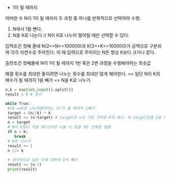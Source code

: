 * 1이 될 때까지

어떠한 수 N이 1이 될 때까지 두 과정 중 하나를 반복적으로 선택하여 수행.
1. N에서 1을 뺀다.
2. N을 K로 나눈다 // N이 K로 나누어 떨어질 때만 선택할 수 있다.


입력조건
첫째 줄에 N(2<=N<=100000)과 K(2<=K<=100000)가 공백으로 구분되며 각각 자연수로 주어진다. 이 때 입력으로 주어지는 N은 항상 K보다 크거나 같다.

출련조건
첫째줄에 N이 1이 될 때까지 1번 혹은 2번 과정을 수행해야하는 최솟값

해결
횟수를 최대한 줄이려면 나누는 횟수를 최대만 많게 해야한다.
=> 일단 N이 K의 배수가 될 때까지 1을 빼기
=> N을 K로 나누기

```python
n,k = map(int,input().split())
result = 0 # 횟수

while True:
 #(N ==K로 나누어떨어지는 수)가 될 때까지 1빼기
 target = (n//k) * k
 result += (n-target) # target은 n과 가장 가까운 K의 배수. N-target만큼 1을 빼주면 된다.
 n = target
 # N이 K보다 작을 때(더이상 나눌 수 없을 때) 반복문 탈출
 if n < k:
    break
 # K로 나누기
 result += 1
 n //= k
 
 # 마지막으로 남은 수에 대하여 1씩 빼기
 result += (n-1)
 print(result)
 ```
